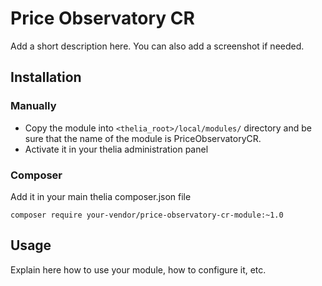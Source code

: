 # Price Observatory CR

Add a short description here. You can also add a screenshot if needed.

## Installation

### Manually

* Copy the module into ```<thelia_root>/local/modules/``` directory and be sure that the name of the module is PriceObservatoryCR.
* Activate it in your thelia administration panel

### Composer

Add it in your main thelia composer.json file

```
composer require your-vendor/price-observatory-cr-module:~1.0
```

## Usage

Explain here how to use your module, how to configure it, etc.
